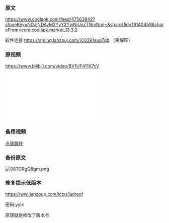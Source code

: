 ### 原文

https://www.coolapk.com/feed/47563942?shareKey=NDJjNDAyM2YyY2YwNjUxZTNmNmI~&shareUid=19140459&shareFrom=com.coolapk.market_13.3.2

软件连接  https://aming.lanzouj.com/iC0391auq7qb （需解压）

### 原视频

https://www.bilibili.com/video/BV1UF411X7cV

<iframe src="//player.bilibili.com/player.html?aid=273224704&bvid=BV1UF411X7cV&cid=1190831560&p=1" scrolling="no" border="0" frameborder="no" framespacing="0" allowfullscreen="true"> </iframe>



### 备用视频

[点我跳转](https://wp.haoruan.cc/%E6%95%99%E7%A8%8B%E8%A7%86%E9%A2%91/%E8%A7%86%E9%A2%91%E6%95%99%E7%A8%8B/%E9%83%A8%E5%88%86%E4%B8%8D%E9%87%8D%E8%A6%81%E7%9A%84%E6%95%99%E7%A8%8B/B%E7%AB%99%E7%8B%AC%E5%AE%B6-%E5%85%8Droot%E5%85%8D%E8%B4%B9%E6%8F%90%E5%8F%96%E5%AE%89%E8%A3%85%E4%BB%BB%E6%84%8F%E5%8D%8E%E4%B8%BA%E8%A1%A8%E7%9B%98_%E5%93%94%E5%93%A9%E5%93%94%E5%93%A9_bilibili.mp4)



### 备份原文

![08TCRgQ8gm.png](https://picshack.net/ib/08TCRgQ8gm.png)



### 修复提示低版本

https://wwi.lanzoup.com/ictxs1adreyf

密码:yylx

原理就是修改了版本号